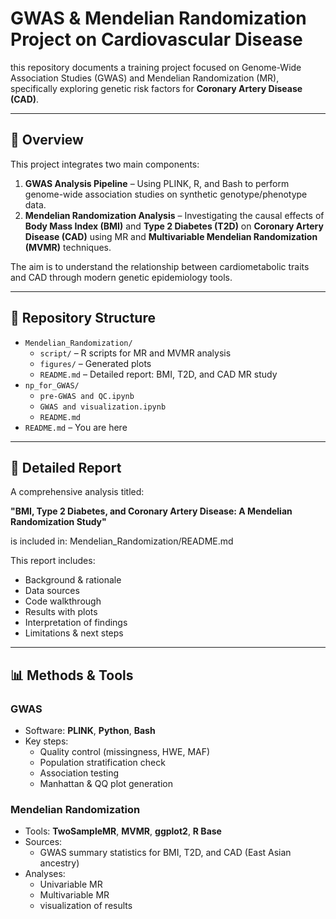 # GWAS & Mendelian Randomization Project on Cardiovascular Disease

this repository documents a training project focused on Genome-Wide Association Studies (GWAS) and Mendelian Randomization (MR), specifically exploring genetic risk factors for **Coronary Artery Disease (CAD)**.

---

## 🧬 Overview

This project integrates two main components:

1. **GWAS Analysis Pipeline** – Using PLINK, R, and Bash to perform genome-wide association studies on synthetic genotype/phenotype data.
2. **Mendelian Randomization Analysis** – Investigating the causal effects of **Body Mass Index (BMI)** and **Type 2 Diabetes (T2D)** on **Coronary Artery Disease (CAD)** using MR and **Multivariable Mendelian Randomization (MVMR)** techniques.

The aim is to understand the relationship between cardiometabolic traits and CAD through modern genetic epidemiology tools.

---

## 📁 Repository Structure
- `Mendelian_Randomization/`
  - `script/` – R scripts for MR and MVMR analysis  
  - `figures/` – Generated plots  
  - `README.md` – Detailed report: BMI, T2D, and CAD MR study  
- `np_for_GWAS/`
  - `pre-GWAS and QC.ipynb` 
  - `GWAS and visualization.ipynb` 
  - `README.md` 
- `README.md` – You are here 

---

## 📖 Detailed Report

A comprehensive analysis titled:

**"BMI, Type 2 Diabetes, and Coronary Artery Disease: A Mendelian Randomization Study"**

is included in: Mendelian_Randomization/README.md

This report includes:
- Background & rationale
- Data sources
- Code walkthrough
- Results with plots
- Interpretation of findings
- Limitations & next steps

---

## 📊 Methods & Tools

### GWAS
- Software: **PLINK**, **Python**, **Bash**
- Key steps:
  - Quality control (missingness, HWE, MAF)
  - Population stratification check
  - Association testing
  - Manhattan & QQ plot generation

### Mendelian Randomization
- Tools: **TwoSampleMR**, **MVMR**, **ggplot2**, **R Base**
- Sources:
  - GWAS summary statistics for BMI, T2D, and CAD (East Asian ancestry)
- Analyses:
  - Univariable MR
  - Multivariable MR
  - visualization of results
